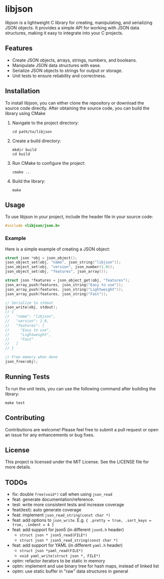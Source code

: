 # libjson

libjson is a lightweight C library for creating, manipulating, and serializing JSON objects. It provides a simple API for working with JSON data structures, making it easy to integrate into your C projects.

## Features

- Create JSON objects, arrays, strings, numbers, and booleans.
- Manipulate JSON data structures with ease.
- Serialize JSON objects to strings for output or storage.
- Unit tests to ensure reliability and correctness.

## Installation

To install libjson, you can either clone the repository or download the source code directly. After obtaining the source code, you can build the library using CMake

1. Navigate to the project directory:

   ```
   cd path/to/libjson
   ```

2. Create a build directory:

   ```
   mkdir build
   cd build
   ```

3. Run CMake to configure the project:

   ```
   cmake ..
   ```

4. Build the library:
   ```
   make
   ```

## Usage

To use libjson in your project, include the header file in your source code:

```c
#include <libjson/json.h>
```

### Example

Here is a simple example of creating a JSON object:

```c
struct json *obj = json_object();
json_object_set(obj, "name", json_string("libjson"));
json_object_set(obj, "version", json_number(1.0));
json_object_set(obj, "features", json_array());

struct json *features = json_object_get(obj, "features");
json_array_push(features, json_string("Easy to use"));
json_array_push(features, json_string("Lightweight"));
json_array_push(features, json_string("Fast"));

// Serialize to stdout
json_write(obj, stdout);
// {
//   "name": "libjson",
//   "version": 1.0,
//   "features": [
//     "Easy to use",
//     "Lightweight",
//     "Fast"
//   ]
// }

// Free memory when done
json_free(obj);
```

## Running Tests

To run the unit tests, you can use the following command after building the library:

```
make test
```

## Contributing

Contributions are welcome! Please feel free to submit a pull request or open an issue for any enhancements or bug fixes.

## License

This project is licensed under the MIT License. See the LICENSE file for more details.

## TODOs

- fix: double `free(void*)` call when using `json_read`
- feat: generate documentation/reference.
- test: write more consistent tests and increase coverage
- feat(test): auto generate coverage
- feat: implement `json_read_string(const char *)`
- feat: add options to `json_write`. E.g. `{ .pretty = true, .sort_keys = true, .indent = 4 }`
- feat: add support for json5 (in different `json5.h` header)
  - `struct json * json5_read(FILE*)`
  - `struct json * json5_read_string(const char *)`
- feat: add support for YAML (in different `yaml.h` header)
  - `struct json *yaml_read(FILE*)`
  - `void yaml_write(struct json *, FILE*)`
- optm: refactor iterators to be static in memory
- optm: implement and use binary tree for hash maps, instead of linked list
- optm: use static buffer in "raw" data structures in general
